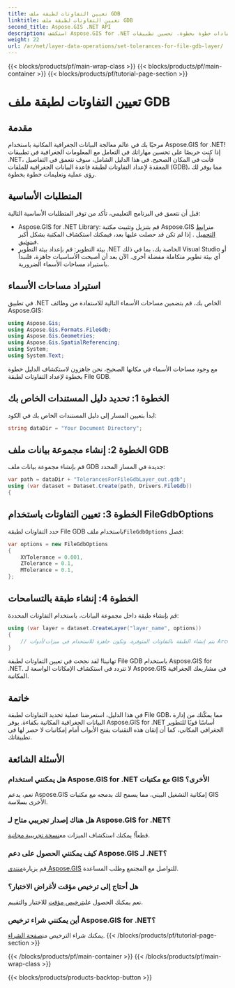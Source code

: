 ```yaml
---
title: تعيين التفاوتات لطبقة ملف GDB
linktitle: تعيين التفاوتات لطبقة ملف GDB
second_title: Aspose.GIS .NET API
description: استكشف Aspose.GIS for .NET وأتقن معالجة البيانات الجغرافية المكانية. قم بتعيين التفاوتات بسهولة من خلال إرشادات خطوة بخطوة. تحسين تطبيقات .NET الخاصة بك.
weight: 22
url: /ar/net/layer-data-operations/set-tolerances-for-file-gdb-layer/
---
```


{{< blocks/products/pf/main-wrap-class >}}
{{< blocks/products/pf/main-container >}}
{{< blocks/products/pf/tutorial-page-section >}}

# تعيين التفاوتات لطبقة ملف GDB

## مقدمة
مرحبًا بك في عالم معالجة البيانات الجغرافية المكانية باستخدام Aspose.GIS for .NET! إذا كنت حريصًا على تحسين مهاراتك في التعامل مع المعلومات الجغرافية في تطبيقات .NET، فأنت في المكان الصحيح. في هذا الدليل الشامل، سوف نتعمق في التفاصيل المعقدة لإعداد التفاوتات لطبقة قاعدة البيانات الجغرافية للملفات (GDB)، مما يوفر لك رؤى عملية وتعليمات خطوة بخطوة.
## المتطلبات الأساسية
قبل أن نتعمق في البرنامج التعليمي، تأكد من توفر المتطلبات الأساسية التالية:
-  Aspose.GIS for .NET Library: قم بتنزيل وتثبيت مكتبة Aspose.GIS من[رابط التحميل](https://releases.aspose.com/gis/net/) . إذا لم تكن قد حصلت عليها بعد، فيمكنك استكشاف المكتبة بشكل أكبر في[توثيق](https://reference.aspose.com/gis/net/).
- بيئة التطوير: قم بإعداد بيئة التطوير .NET الخاصة بك، بما في ذلك Visual Studio أو أي بيئة تطوير متكاملة مفضلة أخرى.
الآن بعد أن أصبحت الأساسيات جاهزة، فلنبدأ باستيراد مساحات الأسماء الضرورية.
## استيراد مساحات الأسماء
في تطبيق .NET الخاص بك، قم بتضمين مساحات الأسماء التالية للاستفادة من وظائف Aspose.GIS:
```csharp
using Aspose.Gis;
using Aspose.Gis.Formats.FileGdb;
using Aspose.Gis.Geometries;
using Aspose.Gis.SpatialReferencing;
using System;
using System.Text;
```
مع وجود مساحات الأسماء في مكانها الصحيح، نحن جاهزون لاستكشاف الدليل خطوة بخطوة لإعداد التفاوتات لطبقة File GDB.
## الخطوة 1: تحديد دليل المستندات الخاص بك
ابدأ بتعيين المسار إلى دليل المستندات الخاص بك في الكود:
```csharp
string dataDir = "Your Document Directory";
```
## الخطوة 2: إنشاء مجموعة بيانات ملف GDB
قم بإنشاء مجموعة بيانات ملف GDB جديدة في المسار المحدد:
```csharp
var path = dataDir + "TolerancesForFileGdbLayer_out.gdb";
using (var dataset = Dataset.Create(path, Drivers.FileGdb))
{
```
## الخطوة 3: تعيين التفاوتات باستخدام FileGdbOptions
 حدد التفاوتات لطبقة File GDB باستخدام ملف`FileGdbOptions` فصل:
```csharp
var options = new FileGdbOptions
{
    XYTolerance = 0.001,
    ZTolerance = 0.1,
    MTolerance = 0.1,
};
```
## الخطوة 4: إنشاء طبقة بالتسامحات
قم بإنشاء طبقة داخل مجموعة البيانات، باستخدام التفاوتات المحددة:
```csharp
using (var layer = dataset.CreateLayer("layer_name", options))
{
    // يتم إنشاء الطبقة بالتفاوتات المتوفرة، وتكون جاهزة للاستخدام في ميزات/أدوات ArcGIS.
}
```
تهانينا! لقد نجحت في تعيين التفاوتات لطبقة File GDB باستخدام Aspose.GIS for .NET. لا تتردد في استكشاف الإمكانات الواسعة لـ Aspose.GIS في مشاريعك الجغرافية المكانية.
## خاتمة
في هذا الدليل، استعرضنا عملية تحديد التفاوتات لطبقة File GDB، مما يمكّنك من إدارة البيانات الجغرافية المكانية بكفاءة. يوفر Aspose.GIS for .NET أساسًا قويًا للتطوير الجغرافي المكاني، كما أن إتقان هذه التقنيات يفتح الأبواب أمام إمكانيات لا حصر لها في تطبيقاتك.
## الأسئلة الشائعة
### هل يمكنني استخدام Aspose.GIS for .NET مع مكتبات GIS الأخرى؟
نعم، يدعم Aspose.GIS إمكانية التشغيل البيني، مما يسمح لك بدمجه مع مكتبات GIS الأخرى بسلاسة.
### هل هناك إصدار تجريبي متاح لـ Aspose.GIS for .NET؟
 قطعاً! يمكنك استكشاف الميزات مع[نسخة تجريبية مجانية](https://releases.aspose.com/).
### كيف يمكنني الحصول على دعم Aspose.GIS لـ .NET؟
 قم بزيارة[منتدى Aspose.GIS](https://forum.aspose.com/c/gis/33) للتواصل مع المجتمع وطلب المساعدة.
### هل أحتاج إلى ترخيص مؤقت لأغراض الاختبار؟
 نعم يمكنك الحصول على[ترخيص مؤقت](https://purchase.aspose.com/temporary-license/) للاختبار والتقييم.
### أين يمكنني شراء ترخيص Aspose.GIS for .NET؟
 يمكنك شراء الترخيص من[صفحة الشراء](https://purchase.aspose.com/buy).
{{< /blocks/products/pf/tutorial-page-section >}}

{{< /blocks/products/pf/main-container >}}
{{< /blocks/products/pf/main-wrap-class >}}

{{< blocks/products/products-backtop-button >}}
